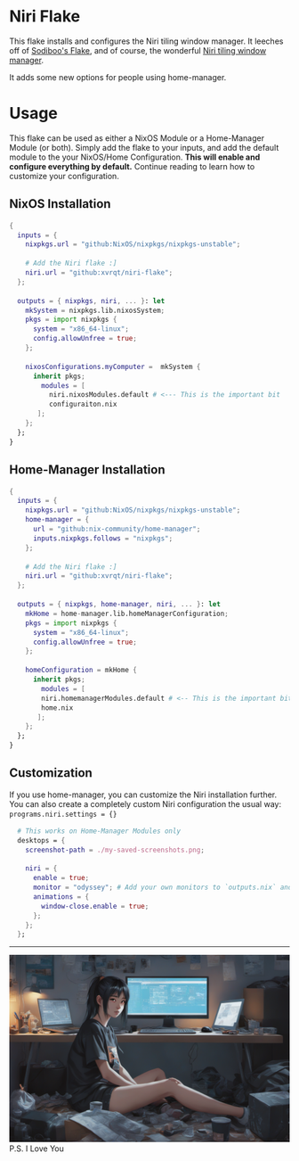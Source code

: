# Niri Flake
This flake installs and configures the Niri tiling window manager. It leeches off of [Sodiboo's Flake](https://github.com/sodiboo/niri-flake), and of course, the wonderful [Niri tiling window manager](https://github.com/YaLTeR/niri).

It adds some new options for people using home-manager.

# Usage
This flake can be used as either a NixOS Module or a Home-Manager Module (or both). Simply add the flake to your inputs, and add the default module to the your NixOS/Home Configuration.
**This will enable and configure everything by default.** Continue reading to learn how to customize your configuration.

## NixOS Installation
```nix
{
  inputs = {
    nixpkgs.url = "github:NixOS/nixpkgs/nixpkgs-unstable";

    # Add the Niri flake :]
    niri.url = "github:xvrqt/niri-flake";
  };
  
  outputs = { nixpkgs, niri, ... }: let
    mkSystem = nixpkgs.lib.nixosSystem;
    pkgs = import nixpkgs {
      system = "x86_64-linux";
      config.allowUnfree = true;
    };

    nixosConfigurations.myComputer =  mkSystem {
      inherit pkgs;
        modules = [
          niri.nixosModules.default # <--- This is the important bit
          configuraiton.nix
       ];
    };
  };
}
```

## Home-Manager Installation
```nix
{
  inputs = {
    nixpkgs.url = "github:NixOS/nixpkgs/nixpkgs-unstable";
    home-manager = {
      url = "github:nix-community/home-manager";
      inputs.nixpkgs.follows = "nixpkgs";
    };

    # Add the Niri flake :]
    niri.url = "github:xvrqt/niri-flake";
  };
  
  outputs = { nixpkgs, home-manager, niri, ... }: let
    mkHome = home-manager.lib.homeManagerConfiguration;
    pkgs = import nixpkgs {
      system = "x86_64-linux";
      config.allowUnfree = true;
    };

    homeConfiguration = mkHome {
      inherit pkgs;
        modules = [
        niri.homemanagerModules.default # <-- This is the important bit
        home.nix
       ];
    };
  };
}
```
## Customization
If you use home-manager, you can customize the Niri installation further. You can also create a completely custom Niri configuration the usual way: `programs.niri.settings = {}`
```nix
  # This works on Home-Manager Modules only
  desktops = {
    screenshot-path = ./my-saved-screenshots.png;

    niri = {
      enable = true;
      monitor = "odyssey"; # Add your own monitors to `outputs.nix` and `options.nix`
      animations = {
        window-close.enable = true;
      };
    };
  };

```

-----
![Woman works on a computer](https://github.com/xvrqt/cli-flake/blob/dev/patron.png?raw=true "Patron Saint")
P.S. I Love You

